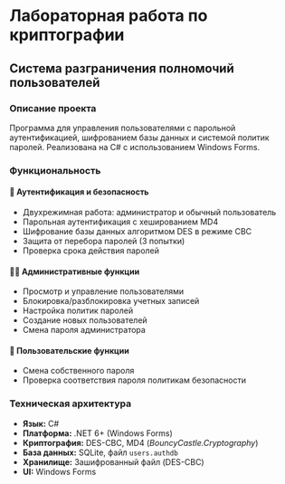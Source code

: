 # Лабораторная работа по криптографии

## Система разграничения полномочий пользователей

### Описание проекта

Программа для управления пользователями с парольной аутентификацией, шифрованием базы данных и системой политик паролей. Реализована на C# с использованием Windows Forms.

### Функциональность

#### 🔐 Аутентификация и безопасность
- Двухрежимная работа: администратор и обычный пользователь
- Парольная аутентификация с хешированием MD4
- Шифрование базы данных алгоритмом DES в режиме CBC
- Защита от перебора паролей (3 попытки)
- Проверка срока действия паролей

#### 👨‍💼 Административные функции
- Просмотр и управление пользователями
- Блокировка/разблокировка учетных записей
- Настройка политик паролей
- Создание новых пользователей
- Смена пароля администратора

#### 👤 Пользовательские функции
- Смена собственного пароля
- Проверка соответствия пароля политикам безопасности

### Техническая архитектура
- **Язык:** C#
- **Платформа:** .NET 6+ (Windows Forms)
- **Криптография:** DES-CBC, MD4 (*BouncyCastle.Cryptography*)
- **База данных:** SQLite, файл `users.authdb`
- **Хранилище:** Зашифрованный файл (DES-CBC)
- **UI:** Windows Forms